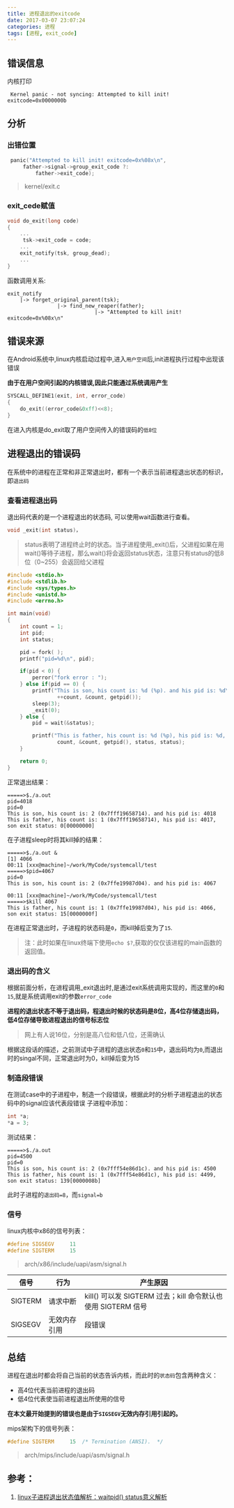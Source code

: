 ```yaml
---
title: 进程退出的exitcode
date: 2017-03-07 23:07:24
categories: 进程
tags: [进程, exit_code]
---
```


## 错误信息

内核打印

```
 Kernel panic - not syncing: Attempted to kill init! exitcode=0x0000000b
```
<!---more--->
## 分析

### 出错位置

``` C
 panic("Attempted to kill init! exitcode=0x%08x\n",
     father->signal->group_exit_code ?:
         father->exit_code);                                 
```
> kernel/exit.c

### exit_cede赋值

``` C
void do_exit(long code)
{
	...
	 tsk->exit_code = code;
	...
	exit_notify(tsk, group_dead);
	...
}
```

函数调用关系:
```
exit_notify
	|-> forget_original_parent(tsk);
				|-> find_new_reaper(father);
							|-> "Attempted to kill init! exitcode=0x%08x\n"
```

## 错误来源

在Android系统中,linux内核启动过程中,进入`用户空间`后,init进程执行过程中出现该错误

**由于在用户空间引起的内核错误,因此只能通过系统调用产生**

``` C
SYSCALL_DEFINE1(exit, int, error_code)                 
{
    do_exit((error_code&0xff)<<8);
}
```
在进入内核是do_exit取了用户空间传入的错误码的`低8位`

## 进程退出的错误码

在系统中的进程在正常和非正常退出时，都有一个表示当前进程退出状态的标识，即`退出码`

### 查看进程退出码

退出码代表的是一个进程退出的状态码, 可以使用wait函数进行查看。
``` C
void _exit(int status)，
```
>status表明了进程终止时的状态。当子进程使用_exit()后，父进程如果在用wait()等待子进程，那么wait()将会返回status状态，注意只有status的低8位（0~255）会返回给父进程

``` c
#include <stdio.h>
#include <stdlib.h>
#include <sys/types.h>
#include <unistd.h>
#include <errno.h>

int main(void)
{
    int count = 1;
    int pid;
    int status;

    pid = fork( );
    printf("pid=%d\n", pid);

    if(pid < 0) {
        perror("fork error : ");
    } else if(pid == 0) {
        printf("This is son, his count is: %d (%p). and his pid is: %d\n",
                ++count, &count, getpid());
        sleep(3);
        _exit(0);
    } else {
        pid = wait(&status);

        printf("This is father, his count is: %d (%p), his pid is: %d, son exit status: %d[%08x]\n",
                count, &count, getpid(), status, status);
    }

    return 0;
}                                                                                                                                 
```
正常退出结果：
``` shell
=====>$./a.out
pid=4018
pid=0
This is son, his count is: 2 (0x7fff19658714). and his pid is: 4018
This is father, his count is: 1 (0x7fff19658714), his pid is: 4017, son exit status: 0[00000000]
```
在子进程sleep时将其kill掉的结果：
``` shell
=====>$./a.out &
[1] 4066
00:11 [xxx@machine]~/work/MyCode/systemcall/test
=====>$pid=4067
pid=0
This is son, his count is: 2 (0x7ffe19987d04). and his pid is: 4067

00:11 [xxx@machine]~/work/MyCode/systemcall/test
=====>$kill 4067
This is father, his count is: 1 (0x7ffe19987d04), his pid is: 4066, son exit status: 15[0000000f]
```
在进程正常退出时，子进程的状态码是`0`，而kill掉后变为了`15`.

>注：此时如果在linux终端下使用`echo $?`,获取的仅仅该进程的main函数的返回值。

### 退出码的含义

根据前面分析，在进程调用_exit退出时,是通过exit系统调用实现的，而这里的`0`和`15`,就是系统调用exit的参数`error_code`

**进程的退出状态不等于退出码，程退出时候的状态码是8位，高4位存储退出码，低4位存储导致进程退出的信号标志位**

>网上有人说16位，分别是高八位和低八位，还需确认

根据这段话的描述，之前测试中子进程的退出状态`0`和`15`中，退出码均为`0`,而退出时的singal不同，正常退出时为0，kill掉后变为15

### 制造段错误

在测试case中的子进程中，制造一个段错误，根据此时的分析子进程退出的状态码中的signal应该代表段错误
子进程中添加：
``` C
int *a;
*a = 3;
```
测试结果：
``` shell
=====>$./a.out
pid=4500
pid=0
This is son, his count is: 2 (0x7fff54e86d1c). and his pid is: 4500
This is father, his count is: 1 (0x7fff54e86d1c), his pid is: 4499, son exit status: 139[0000008b]
```
此时子进程的`退出码=8`，而`signal=b`

### 信号

linux内核中x86的信号列表：
``` C
#define SIGSEGV     11
#define SIGTERM     15
```
>arch/x86/include/uapi/asm/signal.h

| 信号 | 行为 | 产生原因 |
| ---- | ---- | --- |
| SIGTERM | 请求中断 | kill() 可以发 SIGTERM 过去；kill 命令默认也使用 SIGTERM 信号 |
| SIGSEGV | 无效内存引用| 段错误|

## 总结

进程在退出时都会将自己当前的状态告诉内核，而此时的`状态码`包含两种含义：

* 高4位代表当前进程的退出码
* 低4位代表使当前进程退出所使用的信号

**在本文最开始提到的错误也是由于`SIGSEGV`无效内存引用引起的。**

mips架构下的信号列表：

``` C
#define SIGTERM     15  /* Termination (ANSI).  */
```
>arch/mips/include/uapi/asm/signal.h

## 参考：

1. [ linux子进程退出状态值解析：waitpid() status意义解析](http://blog.csdn.net/eqiang8271/article/details/8225468)
